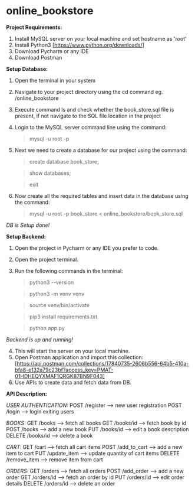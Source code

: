 # online_bookstore

**Project Requirements:**

1. Install MySQL server on your local machine and set hostname as 'root'
2. Install Python3 [https://www.python.org/downloads/]
3. Download Pycharm or any IDE
4. Download Postman

**Setup Database:**

1. Open the terminal in your system
2. Navigate to your project directory using the cd command eg. /online_bookstore
3. Execute command ls and check whether the book_store.sql file is present, if not navigate to the SQL file location in the project
4. Login to the MySQL server command line using the command:
   > mysql -u root -p

5. Next we need to create a database for our project using the command:
   > create database book_store;
   
   > show databases;
   
   > exit

6. Now create all the required tables and insert data in the database using the command:
   > mysql -u root -p book_store < online_bookstore/book_store.sql

*DB is Setup done!*

**Setup Backend:**

1. Open the project in Pycharm or any IDE you prefer to code.
2. Open the project terminal.
3. Run the following commands in the terminal:
   > python3 --version

   > python3 -m venv venv

   > source venv/bin/activate

   > pip3 install requirements.txt

   > python app.py

  *Backend is up and running!*

4. This will start the server on your local machine.
5. Open Postman application and import this collection: [https://api.postman.com/collections/17840735-2606b556-64b5-410a-bfa8-e132a79c23bf?access_key=PMAT-01HDHEQYXMAF1QRGK87BN9F043]
6. Use APIs to create data and fetch data from DB.

**API Description:**

*USER AUTHENTICATION:*
POST /register --> new user registration
POST /login --> login exiting users

*BOOKS:*
GET /books --> fetch all books
GET /books/id --> fetch book by id
POST /books --> add a new book
PUT /books/id --> edit a book description
DELETE /books/id --> delete a book

*CART:*
GET /cart --> fetch all cart items
POST /add_to_cart --> add a new item to cart
PUT /update_item --> update quantity of cart items
DELETE /remove_item --> remove item from cart

*ORDERS:*
GET /orders --> fetch all orders
POST /add_order --> add a new order
GET /orders/id --> fetch an order by id
PUT /orders/id --> edit order details
DELETE /orders/id --> delete an order
